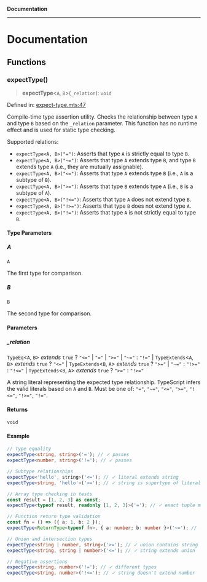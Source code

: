 **Documentation**

---

# Documentation

## Functions

### expectType()

> **expectType**\<`A`, `B`\>(`_relation`): `void`

Defined in: [expect-type.mts:47](https://github.com/noshiro-pf/typescript-monorepo-template/blob/main/packages/package-b/src/expect-type.mts#L47)

Compile-time type assertion utility.
Checks the relationship between type `A` and type `B` based on the `_relation` parameter.
This function has no runtime effect and is used for static type checking.

Supported relations:

- `expectType<A, B>("=")`: Asserts that type `A` is strictly equal to type `B`.
- `expectType<A, B>("~=")`: Asserts that type `A` extends type `B`, and type `B` extends type `A` (i.e., they are mutually assignable).
- `expectType<A, B>("<=")`: Asserts that type `A` extends type `B` (i.e., `A` is a subtype of `B`).
- `expectType<A, B>(">=")`: Asserts that type `B` extends type `A` (i.e., `B` is a subtype of `A`).
- `expectType<A, B>("!<=")`: Asserts that type `A` does not extend type `B`.
- `expectType<A, B>("!>=")`: Asserts that type `B` does not extend type `A`.
- `expectType<A, B>("!=")`: Asserts that type `A` is not strictly equal to type `B`.

#### Type Parameters

##### A

`A`

The first type for comparison.

##### B

`B`

The second type for comparison.

#### Parameters

##### \_relation

`TypeEq`\<`A`, `B`\> _extends_ `true` ? `"<="` \| `"="` \| `">="` \| `"~="` : `"!="` \| `TypeExtends`\<`A`, `B`\> _extends_ `true` ? `"<="` \| `TypeExtends`\<`B`, `A`\> _extends_ `true` ? `">="` \| `"~="` : `"!>="` : `"!<="` \| `TypeExtends`\<`B`, `A`\> _extends_ `true` ? `">="` : `"!>="`

A string literal representing the expected type relationship.
TypeScript infers the valid literals based on `A` and `B`.
Must be one of: `"="`, `"~="`, `"<="`, `">="`, `"!<="`, `"!>="`, `"!="`.

#### Returns

`void`

#### Example

```typescript
// Type equality
expectType<string, string>('='); // ✓ passes
expectType<number, string>('!='); // ✓ passes

// Subtype relationships
expectType<'hello', string>('<='); // ✓ literal extends string
expectType<string, 'hello'>('>='); // ✓ string is supertype of literal

// Array type checking in tests
const result = [1, 2, 3] as const;
expectType<typeof result, readonly [1, 2, 3]>('='); // ✓ exact tuple match

// Function return type validation
const fn = () => ({ a: 1, b: 2 });
expectType<ReturnType<typeof fn>, { a: number; b: number }>('~='); // ✓ structurally equivalent

// Union and intersection types
expectType<string | number, string>('>='); // ✓ union contains string
expectType<string, string | number>('<='); // ✓ string extends union

// Negative assertions
expectType<string, number>('!='); // ✓ different types
expectType<string, number>('!<='); // ✓ string doesn't extend number
```

